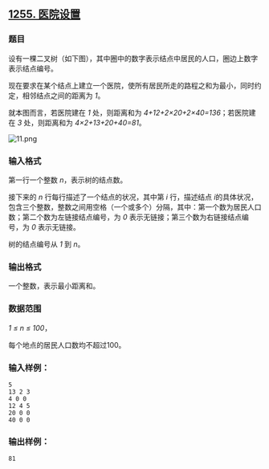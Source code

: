 ## [1255. 医院设置](https://www.acwing.com/problem/content/1257/)

### 题目

设有一棵二叉树（如下图），其中圈中的数字表示结点中居民的人口，圈边上数字表示结点编号。

现在要求在某个结点上建立一个医院，使所有居民所走的路程之和为最小，同时约定，相邻结点之间的距离为 *1*。

就本图而言，若医院建在 *1* 处，则距离和为 *4+12+2×20+2×40=136*；若医院建在 *3* 处，则距离和为 *4×2+13+20+40=81*。

 ![11.png](https://cdn.acwing.com/media/article/image/2019/12/11/19_bda980041b-11.png)

### 输入格式

第一行一个整数 *n*，表示树的结点数。

接下来的 *n* 行每行描述了一个结点的状况，其中第 *i* 行，描述结点 *i*的具体状况，包含三个整数，整数之间用空格（一个或多个）分隔，其中：第一个数为居民人口数；第二个数为左链接结点编号，为 *0* 表示无链接；第三个数为右链接结点编号，为 *0* 表示无链接。

树的结点编号从 *1* 到 *n*。

### 输出格式

一个整数，表示最小距离和。

### 数据范围

*1 ≤ n ≤ 100*，

每个地点的居民人口数均不超过100。

### 输入样例：

```
5
13 2 3
4 0 0
12 4 5
20 0 0
40 0 0
```

### 输出样例：

```
81
```
